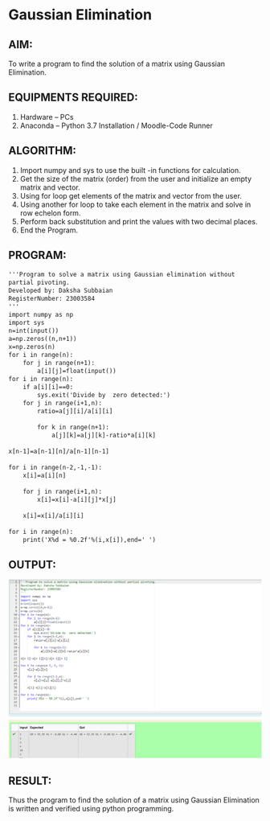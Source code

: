 # Gaussian Elimination

## AIM:
To write a program to find the solution of a matrix using Gaussian Elimination.

## EQUIPMENTS REQUIRED:
1. Hardware – PCs
2. Anaconda – Python 3.7 Installation / Moodle-Code Runner

## ALGORITHM:
1. Import numpy and sys to use the built -in functions for calculation.
2. Get the size of the matrix (order) from the user and initialize an empty matrix and vector.
3. Using for loop get elements of the matrix and vector from the user.
4. Using another for loop to take each element in the matrix and solve in row echelon form.
5. Perform back substitution and print the values with two decimal places.
6. End the Program.

## PROGRAM:
```
'''Program to solve a matrix using Gaussian elimination without partial pivoting.
Developed by: Daksha Subbaian
RegisterNumber: 23003584
'''
import numpy as np
import sys
n=int(input())
a=np.zeros((n,n+1))
x=np.zeros(n)
for i in range(n):
    for j in range(n+1):
        a[i][j]=float(input())
for i in range(n):
    if a[i][i]==0:
        sys.exit('Divide by  zero detected:')
    for j in range(i+1,n):
        ratio=a[j][i]/a[i][i]
        
        for k in range(n+1):
            a[j][k]=a[j][k]-ratio*a[i][k]
            
x[n-1]=a[n-1][n]/a[n-1][n-1]

for i in range(n-2,-1,-1):
    x[i]=a[i][n]
    
    for j in range(i+1,n):
        x[i]=x[i]-a[i][j]*x[j]
        
    x[i]=x[i]/a[i][i]

for i in range(n):
    print('X%d = %0.2f'%(i,x[i]),end=' ')
```

## OUTPUT:
![output](/gau.png)


## RESULT:
Thus the program to find the solution of a matrix using Gaussian Elimination is written and verified using python programming.

